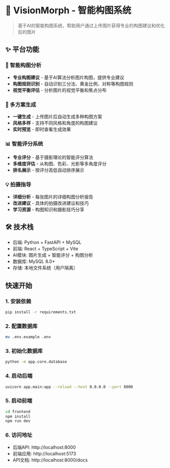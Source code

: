 # 🎨 VisionMorph - 智能构图系统

> 基于AI的智能构图系统，帮助用户通过上传图片获得专业的构图建议和优化后的图片

## ✨ 平台功能

### 🎯 智能构图分析
- **专业构图建议** - 基于AI算法分析图片构图，提供专业建议
- **构图规则识别** - 自动识别三分法、黄金比例、对称等构图规则
- **视觉平衡评估** - 分析图片的视觉平衡和焦点分布

### 🚀 多方案生成
- **一键生成** - 上传图片后自动生成多种构图方案
- **风格多样** - 支持不同风格和角度的构图建议
- **实时预览** - 即时查看生成效果

### 📊 智能评分系统
- **专业评分** - 基于摄影理论的智能评分算法
- **多维度评估** - 从构图、色彩、光影等多角度评分
- **排名展示** - 按评分高低自动排序展示

### 💡 拍摄指导
- **详细分析** - 每张图片的详细构图分析报告
- **改进建议** - 具体的拍摄改进建议和技巧
- **学习资源** - 构图知识和摄影技巧分享

## 🛠️ 技术栈
- 后端: Python + FastAPI + MySQL
- 前端: React + TypeScript + Vite
- AI模块: 图片生成 + 智能评分 + 构图分析
- 数据库: MySQL 8.0+
- 存储: 本地文件系统（用户隔离）

## 快速开始

### 1. 安装依赖
```bash
pip install -r requirements.txt
```

### 2. 配置数据库

```bash
mv .env.example .env
```

### 3. 初始化数据库

```bash
python -m app.core.database
```

### 4. 启动后端
```bash
uvicorn app.main:app --reload --host 0.0.0.0 --port 8000
```

### 5. 启动前端
```bash
cd frontend
npm install
npm run dev
```

### 6. 访问地址
- 后端API: http://localhost:8000
- 前端应用: http://localhost:5173
- API文档: http://localhost:8000/docs